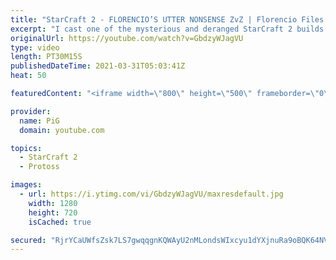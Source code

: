 ```yaml
---
title: "StarCraft 2 - FLORENCIO’S UTTER NONSENSE ZvZ | Florencio Files #220 (2 games in 1)"
excerpt: "I cast one of the mysterious and deranged StarCraft 2 builds of the one and only, Florencio, the dude that invented the Protoss proxy nexus recall rush. This time he's testing out flexing his Zerg skills 🐷 Support PiG: https://www.pigstarcraft.com/support/  🧜Florencio Files Playlist: https://www.youtube.com/playlist?list=PLFUDU8AOevUfznFLMRCxI0ez9HZTyL6Tk"
originalUrl: https://youtube.com/watch?v=GbdzyWJagVU
type: video
length: PT30M15S
publishedDateTime: 2021-03-31T05:03:41Z
heat: 50

featuredContent: "<iframe width=\"800\" height=\"500\" frameborder=\"0\" src=\"https://www.youtube.com/embed/GbdzyWJagVU\" allow=\"accelerometer; autoplay; encrypted-media; gyroscope; picture-in-picture\" allowfullscreen></iframe>"

provider:
  name: PiG
  domain: youtube.com

topics:
  - StarCraft 2
  - Protoss

images:
  - url: https://i.ytimg.com/vi/GbdzyWJagVU/maxresdefault.jpg
    width: 1280
    height: 720
    isCached: true

secured: "RjrYCaUWfsZsk7LS7gwqqgnKQWAyU2nMLondsWIxcyu1dYXjnuRa9oBQK64NVWax4K8+O24SMkoxcuZw4fbA4tHcqqq67FMS+QXUMbHIysnwQAqKO4cJt3ymTX4hvPaJ/X8VVil3ql2cfpD7fuiK5GohD1MLafVX7DZL5BgWglfbTbFBAWCyzZ78eGGoLfyAz9XEPbom7tcPSZ4G+/eY/zCLdUJQq8zzWjGbxK+WbCDdgBLoqY/OEXjAZAq5PNqGHQxHNitE14bU8GVexmRUvpAEhI70Woc1pvkQzMYYarRhuSZzxjzrXPlEhnLy1lXfMAxp6PGxvJa2NRCNKbk6jwSeje53cCC9UjN4RgIEy3IEraKFT+xqujpTb7mMyM3orEZOfKDymOup4wRrY78OMa84kVuf4efbSoCnrIIpCoI=;WBhLHI8VbgU/1OQhzLIN4A=="
---
```


